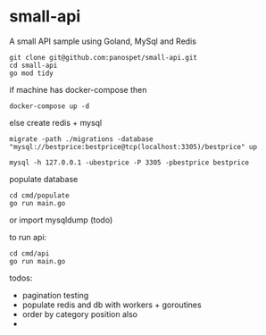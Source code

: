 # small-api
A small API sample using Goland, MySql and Redis

```
git clone git@github.com:panospet/small-api.git
cd small-api
go mod tidy
```

if machine has docker-compose then
```
docker-compose up -d
```
else create redis + mysql

```
migrate -path ./migrations -database "mysql://bestprice:bestprice@tcp(localhost:3305)/bestprice" up
```


```
mysql -h 127.0.0.1 -ubestprice -P 3305 -pbestprice bestprice
```

populate database
```
cd cmd/populate
go run main.go
```
or import mysqldump (todo)


to run api:
```
cd cmd/api
go run main.go
```

todos:
- pagination testing
- populate redis and db with workers + goroutines
- order by category position also
- 